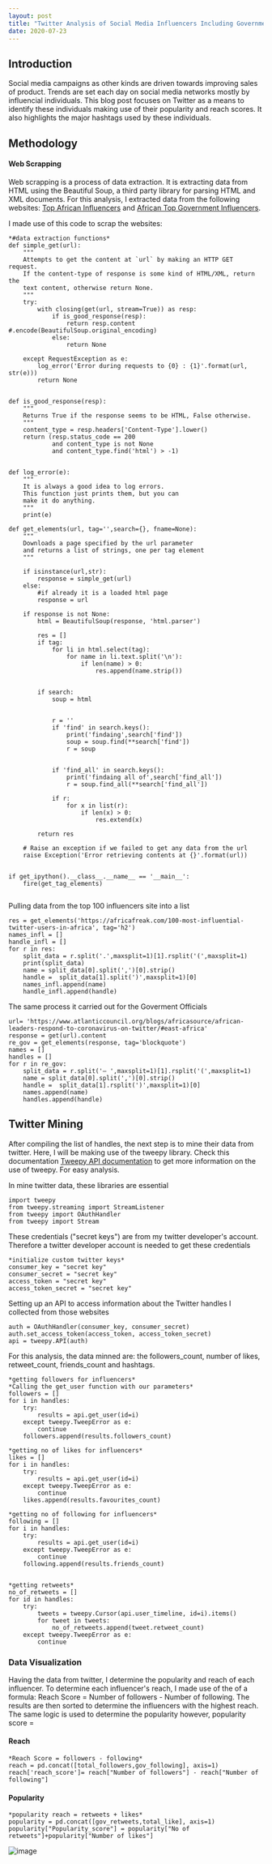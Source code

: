 ```yaml
---
layout: post
title: "Twitter Analysis of Social Media Influencers Including Government Officials"
date: 2020-07-23
---
```

## Introduction
Social media campaigns as other kinds are driven towards improving sales of product.
Trends are set each day on social media networks mostly by influencial individuals. This blog post focuses on Twitter as a means to identify these individuals making use of their popularity and reach scores. It also highlights the major hashtags used by these individuals.

## Methodology
#### Web Scrapping

Web scrapping is a process of data extraction. It is extracting data from HTML using the Beautiful Soup, a third party library for parsing HTML and XML documents. For this analysis, I extracted data from the following websites: [Top African Influencers](https://africafreak.com/100-most-influential-twitter-users-in-africa) and [African Top Government Influencers](https://www.atlanticcouncil.org/blogs/africasource/african-leaders-respond-to-coronavirus-on-twitter/#east-africa). 

I made use of this code to scrap the websites:
```
*#data extraction functions*
def simple_get(url):
    """
    Attempts to get the content at `url` by making an HTTP GET request.
    If the content-type of response is some kind of HTML/XML, return the
    text content, otherwise return None.
    """
    try:
        with closing(get(url, stream=True)) as resp:
            if is_good_response(resp):
                return resp.content  #.encode(BeautifulSoup.original_encoding)
            else:
                return None

    except RequestException as e:
        log_error('Error during requests to {0} : {1}'.format(url, str(e)))
        return None


def is_good_response(resp):
    """
    Returns True if the response seems to be HTML, False otherwise.
    """
    content_type = resp.headers['Content-Type'].lower()
    return (resp.status_code == 200 
            and content_type is not None 
            and content_type.find('html') > -1)


def log_error(e):
    """
    It is always a good idea to log errors. 
    This function just prints them, but you can
    make it do anything.
    """
    print(e)
    
def get_elements(url, tag='',search={}, fname=None):
    """
    Downloads a page specified by the url parameter
    and returns a list of strings, one per tag element
    """
    
    if isinstance(url,str):
        response = simple_get(url)
    else:
        #if already it is a loaded html page
        response = url

    if response is not None:
        html = BeautifulSoup(response, 'html.parser')
        
        res = []
        if tag:    
            for li in html.select(tag):
                for name in li.text.split('\n'):
                    if len(name) > 0:
                        res.append(name.strip())
                       
                
        if search:
            soup = html            
            
            
            r = ''
            if 'find' in search.keys():
                print('findaing',search['find'])
                soup = soup.find(**search['find'])
                r = soup

                
            if 'find_all' in search.keys():
                print('findaing all of',search['find_all'])
                r = soup.find_all(**search['find_all'])
   
            if r:
                for x in list(r):
                    if len(x) > 0:
                        res.extend(x)
            
        return res

    # Raise an exception if we failed to get any data from the url
    raise Exception('Error retrieving contents at {}'.format(url))    
    
    
if get_ipython().__class__.__name__ == '__main__':
    fire(get_tag_elements)
 
```
Pulling data from the top 100 influencers site into a list
```
res = get_elements('https://africafreak.com/100-most-influential-twitter-users-in-africa', tag='h2')
names_infl = []
handle_infl = []
for r in res:
    split_data = r.split('.',maxsplit=1)[1].rsplit('(',maxsplit=1)
    print(split_data)
    name = split_data[0].split(',')[0].strip()
    handle =  split_data[1].split(')',maxsplit=1)[0]
    names_infl.append(name)
    handle_infl.append(handle)
```

The same process it carried out for the Goverment Officials
```
url= 'https://www.atlanticcouncil.org/blogs/africasource/african-leaders-respond-to-coronavirus-on-twitter/#east-africa'
response = get(url).content
re_gov = get_elements(response, tag='blockquote')
names = []
handles = []
for r in re_gov:
    split_data = r.split('— ',maxsplit=1)[1].rsplit('(',maxsplit=1)
    name = split_data[0].split(',')[0].strip()
    handle =  split_data[1].rsplit(')',maxsplit=1)[0]
    names.append(name)
    handles.append(handle)
```

## Twitter Mining
After compiling the list of handles, the next step is to mine their data from twitter. Here, I will be making use of the tweepy library. Check this documentation [Tweepy API documentation](http://docs.tweepy.org/en/v3.5.0/api.html) to get more information on the use of tweepy. For easy analysis.

In mine twitter data, these libraries are essential
```
import tweepy
from tweepy.streaming import StreamListener
from tweepy import OAuthHandler
from tweepy import Stream
```
These credentials ("secret keys") are from my twitter developer's account. Therefore a twitter developer account is needed to get these credentials  
```
*initialize custom twitter keys*
consumer_key = "secret key"
consumer_secret = "secret key"
access_token = "secret key"
access_token_secret = "secret key"
```
Setting up an API to access information about the Twitter handles I collected from those websites

```
auth = OAuthHandler(consumer_key, consumer_secret)
auth.set_access_token(access_token, access_token_secret)
api = tweepy.API(auth)
```
For this analysis, the data minned are: the followers_count, number of likes, retweet_count, friends_count and hashtags.
```
*getting followers for influencers*
*Calling the get_user function with our parameters*
followers = []
for i in handles:
    try:
        results = api.get_user(id=i)
    except tweepy.TweepError as e:
        continue 
    followers.append(results.followers_count)

*getting no of likes for influencers*
likes = []
for i in handles:
    try:
        results = api.get_user(id=i)
    except tweepy.TweepError as e:
        continue
    likes.append(results.favourites_count)

*getting no of following for influencers*
following = []
for i in handles:
    try:
        results = api.get_user(id=i)
    except tweepy.TweepError as e:
        continue
    following.append(results.friends_count)


*getting retweets*
no_of_retweets = []
for id in handles:
    try:
        tweets = tweepy.Cursor(api.user_timeline, id=i).items()
        for tweet in tweets:
            no_of_retweets.append(tweet.retweet_count)
    except tweepy.TweepError as e:
        continue               
```
 
### Data Visualization
Having the data from twitter, I determine the popularity and reach of each influencer.
To determine each influencer's reach, I made use of the of a formula: Reach Score = Number of followers - Number of following. The results are then sorted to determine the influencers with the highest reach. The same logic is used to determine the popularity however, popularity score = 

#### Reach
```
*Reach Score = followers - following*
reach = pd.concat([total_followers,gov_following], axis=1)
reach['reach_score']= reach["Number of followers"] - reach["Number of following"]
```



#### Popularity
```
*popularity reach = retweets + likes*
popularity = pd.concat([gov_retweets,total_like], axis=1)
popularity["Popularity_score"] = popularity["No of retweets"]+popularity["Number of likes"]
```
![image](https://user-images.githubusercontent.com/65109526/88410966-055b1100-cdcf-11ea-995f-4bdaadc36cee.png "Most Popular Government Officials")

 

 
 

